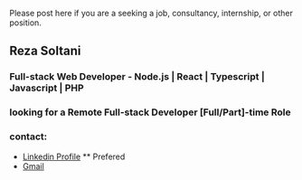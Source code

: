 Please post here if you are a seeking a job, consultancy, internship, or other position.

## Reza Soltani
### Full-stack Web Developer - Node.js | React | Typescript | Javascript | PHP

### looking for a Remote Full-stack Developer [Full/Part]-time Role

### contact:
- [Linkedin Profile](https://www.linkedin.com/in/reza-soltani/) ** Prefered
- [Gmail](soltanireza65@gmail.com)
